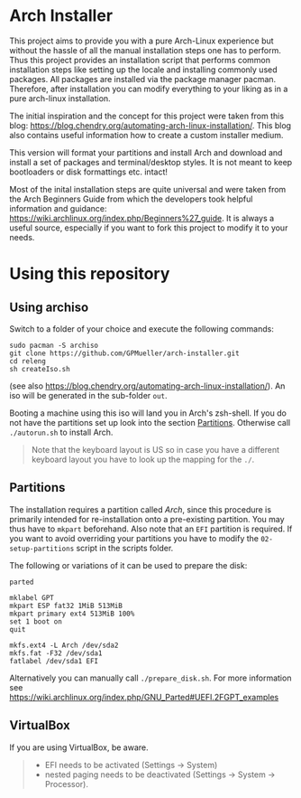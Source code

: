 Arch Installer
==============

This project aims to provide you with a pure Arch-Linux experience but without the hassle of all the manual installation
steps one has to perform. Thus this project provides an installation script that performs common installation steps like
setting up the locale and installing commonly used packages. All packages are installed via the package manager pacman.
Therefore, after installation you can modify everything to your liking as in a pure arch-linux installation.

The initial inspiration and the concept for this project were taken from this blog: https://blog.chendry.org/automating-arch-linux-installation/. This blog also contains useful information how to create 
a custom installer medium.

This version will format your partitions and install Arch and download and install
a set of packages and terminal/desktop styles. It is not meant to keep bootloaders or disk formattings etc. intact!

Most of the inital installation steps are quite universal and were taken from the Arch Beginners Guide from which the
developers took helpful information and guidance: https://wiki.archlinux.org/index.php/Beginners%27_guide. It is always
a useful source, especially if you want to fork this project to modify it to your needs.


Using this repository
=====================

## Using archiso
Switch to a folder of your choice and execute the following commands:

    sudo pacman -S archiso
    git clone https://github.com/GPMueller/arch-installer.git
    cd releng
    sh createIso.sh
    
(see also https://blog.chendry.org/automating-arch-linux-installation/).
An iso will be generated in the sub-folder `out`.

Booting a machine using this iso will land you in Arch's zsh-shell.
If you do not have the partitions set up look into the section [Partitions](#Partitions).
Otherwise call `./autorun.sh` to install Arch.
> Note that the keyboard layout is US so in case you have a different keyboard layout you have to look up the mapping for the `./`.


## Partitions  <a name="Partitions"></a>
The installation requires a partition called *Arch*, since this procedure is primarily
intended for re-installation onto a pre-existing partition. You may thus have to `mkpart` beforehand.
Also note that an `EFI` partition is required.
If you want to avoid overriding your partitions you have to modify the `02-setup-partitions` script in
the scripts folder.

The following or variations of it can be used to prepare the disk:

    parted

    mklabel GPT
    mkpart ESP fat32 1MiB 513MiB
    mkpart primary ext4 513MiB 100%
    set 1 boot on
    quit

    mkfs.ext4 -L Arch /dev/sda2
    mkfs.fat -F32 /dev/sda1
    fatlabel /dev/sda1 EFI

Alternatively you can manually call `./prepare_disk.sh`.
For more information see https://wiki.archlinux.org/index.php/GNU_Parted#UEFI.2FGPT_examples


## VirtualBox
If you are using VirtualBox, be aware.
> - EFI needs to be activated (Settings -> System) 
> - nested paging needs to be deactivated (Settings -> System -> Processor).
